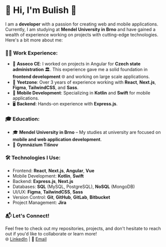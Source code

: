 # 👋 Hi, I'm Bulish 🚀

I am a **developer** with a passion for creating web and mobile applications. Currently, I am studying at **Mendel University in Brno** and have gained a wealth of experience working on projects with cutting-edge technologies. Here's a bit more about me:

### 👨‍💻 **Work Experience:**
- 🏢 **Asseco CE**: I worked on projects in Angular for **Czech state administration** 🏛️. This experience gave me a solid foundation in **frontend development** 🌐 and working on large scale applications.
- 💼 **Yeetzone**: Over 3 years of experience working with **React**, **Next.js**, **Figma**, **TailwindCSS**, and **Sass**.
- 📱 **Mobile Development**: Specializing in **Kotlin** and **Swift** for mobile applications.
- 🖥 **Backend**: Hands-on experience with **Express.js**.

### 🎓 **Education:**
- 🎓 **Mendel University in Brno** – My studies at university are focused on **mobile and web application development**.
- 🏫 **Gymnázium Tišnov**

### 🛠 **Technologies I Use:**
- Frontend: **React**, **Next.js**, **Angular**, **Vue**
- Mobile Development: **Kotlin**, **Swift**
- Backend: **Express.js**, **Next.js**
- Databases: **SQL** (MySQL, PostgreSQL), **NoSQL** (MongoDB)
- UI/UX: **Figma**, **TailwindCSS**, **Sass**
- Version Control: **Git**, **GitHub**, **GitLab**, **Bitbucket**
- Project Management: **Jira**

### 📬 **Let's Connect!**
Feel free to check out my repositories, projects, and don't hesitate to reach out if you'd like to collaborate or learn more!  
🌐 [LinkedIn]([https://cz.linkedin.com/in/libuse-babickova]) | 📧 [Email](mailto:babickovalibuse@gmail.com)
